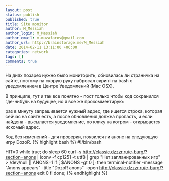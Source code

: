 ```yaml
---
layout: post
status: publish
published: true
title: Site monitor
author: M_Messiah
author_login: M_Messiah
author_email: m.muzafarov@gmail.com
author_url: http://brainstorage.me/M_Messiah
date: 2014-02-11 13:11:00 +06:00
categories: network
tags: []
comments: true
---
```


На днях позарез нужно было мониторить, обновилась ли страничка на сайте, поэтому на скорую руку набросал скрипт на bash с уведомлением в Центре Уведомлений (Mac OSX).

В принципе, тут и так все понятно - пост только чтобы код сохранился где-нибудь на будущее, но я все же прокомментирую:

раз в минуту запрашивается нужный адрес, где ищется строка, которая сейчас на сайте есть, а после обновления должна пропасть, и если найдена - высылается уведомление, по клику на котром - открывается искомый адрес.
<!--more-->

Код без изменений - для проверки, появился ли анонс на следующую игру DozoR.
{% highlight bash %}
#!/bin/bash

HIT=0
while true; do
    sleep 60
    curl -s http://classic.dzzzr.ru/e-burg/?section=anons | iconv -f cp1251 -t utf8 | grep "Нет запланированных игр" > /dev/null || ANONS=1
    if [ $ANONS -gt 0 ]; then
        terminal-notifier -message "Anons appears" -title "DozoR anons" -open http://classic.dzzzr.ru/e-burg/?section=anons
        exit 0
    fi
done;
{% endhighlight %}